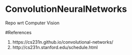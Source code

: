 # ConvolutionNeuralNetworks
Repo wrt Computer Vision


#References
<ol>
  <li>https://cs231n.github.io/convolutional-networks/
  <li>http://cs231n.stanford.edu/schedule.html
</ol>
